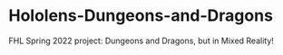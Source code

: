 # Hololens-Dungeons-and-Dragons
FHL Spring 2022 project: Dungeons and Dragons, but in Mixed Reality!